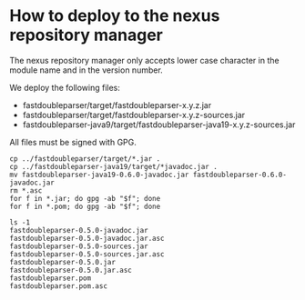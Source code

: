 # How to deploy to the nexus repository manager

The nexus repository manager only accepts lower case character in the module name and in the version
number.

We deploy the following files:

- fastdoubleparser/target/fastdoubleparser-x.y.z.jar
- fastdoubleparser/target/fastdoubleparser-x.y.z-sources.jar
- fastdoubleparser-java9/target/fastdoubleparser-java19-x.y.z-sources.jar


All files must be signed with GPG.

```shell
cp ../fastdoubleparser/target/*.jar .
cp ../fastdoubleparser-java19/target/*javadoc.jar .
mv fastdoubleparser-java19-0.6.0-javadoc.jar fastdoubleparser-0.6.0-javadoc.jar 
rm *.asc
for f in *.jar; do gpg -ab "$f"; done
for f in *.pom; do gpg -ab "$f"; done
```

```shell
ls -1
fastdoubleparser-0.5.0-javadoc.jar
fastdoubleparser-0.5.0-javadoc.jar.asc
fastdoubleparser-0.5.0-sources.jar
fastdoubleparser-0.5.0-sources.jar.asc
fastdoubleparser-0.5.0.jar
fastdoubleparser-0.5.0.jar.asc
fastdoubleparser.pom
fastdoubleparser.pom.asc
```